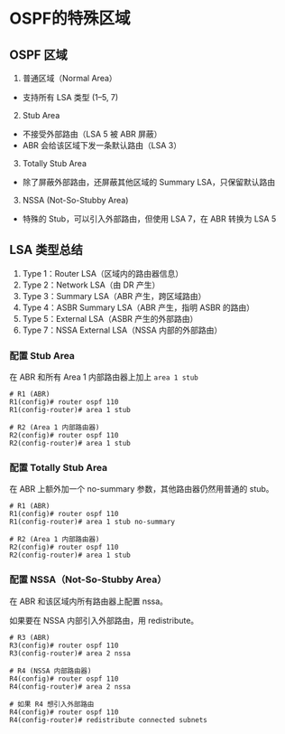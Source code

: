 # OSPF的特殊区域

## OSPF 区域
1. 普通区域（Normal Area）
- 支持所有 LSA 类型 (1–5, 7)

2. Stub Area
- 不接受外部路由（LSA 5 被 ABR 屏蔽）
- ABR 会给该区域下发一条默认路由（LSA 3）

3. Totally Stub Area
- 除了屏蔽外部路由，还屏蔽其他区域的 Summary LSA，只保留默认路由

3. NSSA (Not-So-Stubby Area)
- 特殊的 Stub，可以引入外部路由，但使用 LSA 7，在 ABR 转换为 LSA 5

## LSA 类型总结
1. Type 1：Router LSA（区域内的路由器信息）
2. Type 2：Network LSA（由 DR 产生）
3. Type 3：Summary LSA（ABR 产生，跨区域路由）
4. Type 4：ASBR Summary LSA（ABR 产生，指明 ASBR 的路由）
5. Type 5：External LSA（ASBR 产生的外部路由）
6. Type 7：NSSA External LSA（NSSA 内部的外部路由）

### 配置 Stub Area

在 ABR 和所有 Area 1 内部路由器上加上 `area 1 stub`

```
# R1 (ABR)
R1(config)# router ospf 110
R1(config-router)# area 1 stub

# R2 (Area 1 内部路由器)
R2(config)# router ospf 110
R2(config-router)# area 1 stub
```

### 配置 Totally Stub Area

在 ABR 上额外加一个 no-summary 参数，其他路由器仍然用普通的 stub。

```
# R1 (ABR)
R1(config)# router ospf 110
R1(config-router)# area 1 stub no-summary

# R2 (Area 1 内部路由器)
R2(config)# router ospf 110
R2(config-router)# area 1 stub
```

### 配置 NSSA（Not-So-Stubby Area）

在 ABR 和该区域内所有路由器上配置 nssa。

如果要在 NSSA 内部引入外部路由，用 redistribute。

```
# R3 (ABR)
R3(config)# router ospf 110
R3(config-router)# area 2 nssa

# R4 (NSSA 内部路由器)
R4(config)# router ospf 110
R4(config-router)# area 2 nssa

# 如果 R4 想引入外部路由
R4(config)# router ospf 110
R4(config-router)# redistribute connected subnets
```